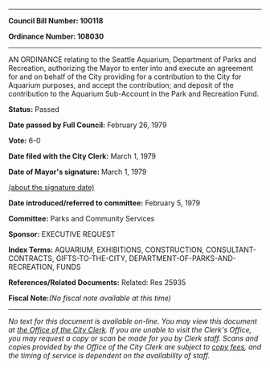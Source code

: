 

********

**Council Bill Number: 100118**
   
**Ordinance Number: 108030**
********

 AN ORDINANCE relating to the Seattle Aquarium, Department of Parks and Recreation, authorizing the Mayor to enter into and execute an agreement for and on behalf of the City providing for a contribution to the City for Aquarium purposes, and accept the contribution; and deposit of the contribution to the Aquarium Sub-Account in the Park and Recreation Fund.

**Status:** Passed
   
**Date passed by Full Council:** February 26, 1979
   
**Vote:** 6-0
   
**Date filed with the City Clerk:** March 1, 1979
   
**Date of Mayor's signature:** March 1, 1979
   
[(about the signature date)](/~public/approvaldate.htm)
   
   
   
**Date introduced/referred to committee:** February 5, 1979
   
**Committee:** Parks and Community Services
   
**Sponsor:** EXECUTIVE REQUEST
   
   
**Index Terms:** AQUARIUM, EXHIBITIONS, CONSTRUCTION, CONSULTANT-CONTRACTS, GIFTS-TO-THE-CITY, DEPARTMENT-OF-PARKS-AND-RECREATION, FUNDS

**References/Related Documents:** Related: Res 25935

**Fiscal Note:**_(No fiscal note available at this time)_
********

_No text for this document is available on-line. You may view this document at [the Office of the City Clerk](http://www.seattle.gov/leg/clerk/contactUs.htm). If you are unable to visit the Clerk's Office, you may request a copy or scan be made for you by Clerk staff. Scans and copies provided by the Office of the City Clerk are subject to [copy fees](http://clerk.seattle.gov/~public/clerkfees.htm), and the timing of service is dependent on the availability of staff._

